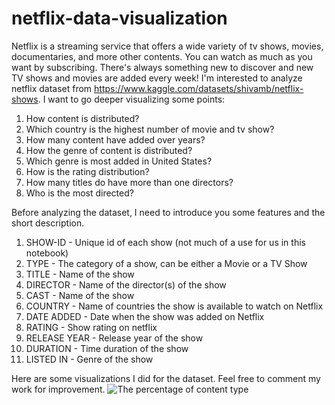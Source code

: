 # netflix-data-visualization

Netflix is a streaming service that offers a wide variety of tv shows, movies, documentaries, and more other contents. You can watch as much as you want by subscribing. There's always something new to discover and new TV shows and movies are added every week!
I'm interested to analyze netflix dataset from https://www.kaggle.com/datasets/shivamb/netflix-shows. I want to go deeper visualizing some points:
1. How content is distributed?
2. Which country is the highest number of movie and tv show?
3. How many content have added over years?
4. How the genre of content is distributed?
5. Which genre is most added in United States?
6. How is the rating distribution?
7. How many titles do have more than one directors?
8. Who is the most directed?

Before analyzing the dataset, I need to introduce you some features and the short description.
1. SHOW-ID - Unique id of each show (not much of a use for us in this notebook)
2. TYPE - The category of a show, can be either a Movie or a TV Show
3. TITLE - Name of the show
4. DIRECTOR - Name of the director(s) of the show
5. CAST - Name of the show
6. COUNTRY - Name of countries the show is available to watch on Netflix
7. DATE ADDED - Date when the show was added on Netflix
8. RATING - Show rating on netflix
9. RELEASE YEAR - Release year of the show
10. DURATION - Time duration of the show
11. LISTED IN - Genre of the show


Here are some visualizations I did for the dataset. Feel free to comment my work for improvement.
![The percentage of content type](https://user-images.githubusercontent.com/57255039/161411414-28f78549-0389-447b-99e8-04e3a94b8883.png)
